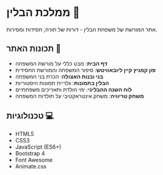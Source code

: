 # ממלכת הבלין 👑

אתר המורשת של משפחת הבלין - דורות של תורה, חסידות ומסירות.

## תכונות האתר 🌟

- **דף הבית**: מבט כללי על מורשת המשפחה
- **פון קמניץ קיין ליובאוויטש**: סיפור המשפחה והמורשת החסידית
- **בני ובנות האצולה**: הכרת בני המשפחה
- **הבלין בתמונות**: גלריית תמונות היסטוריות
- **לוח השנה ההבליני**: ימי הולדת ותאריכים משפחתיים
- **משחק טריוויה**: משחק אינטראקטיבי על תולדות המשפחה

## טכנולוגיות 💻

- HTML5
- CSS3
- JavaScript (ES6+)
- Bootstrap 4
- Font Awesome
- Animate.css
